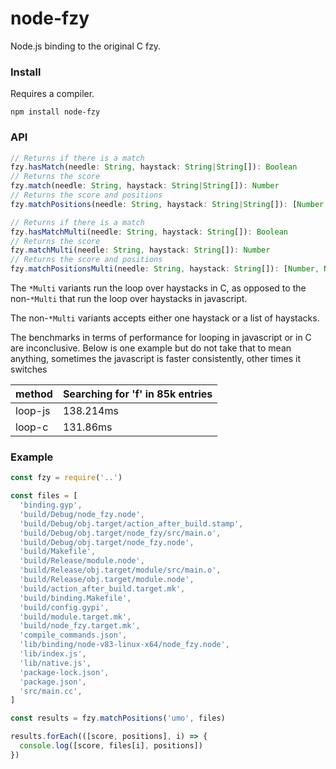 
# node-fzy

Node.js binding to the original C fzy.

### Install

Requires a compiler.

```
npm install node-fzy
```

### API

```typescript
// Returns if there is a match
fzy.hasMatch(needle: String, haystack: String|String[]): Boolean
// Returns the score
fzy.match(needle: String, haystack: String|String[]): Number
// Returns the score and positions
fzy.matchPositions(needle: String, haystack: String|String[]): [Number, Number[]]

// Returns if there is a match
fzy.hasMatchMulti(needle: String, haystack: String[]): Boolean
// Returns the score
fzy.matchMulti(needle: String, haystack: String[]): Number
// Returns the score and positions
fzy.matchPositionsMulti(needle: String, haystack: String[]): [Number, Number[]]
```

The `*Multi` variants run the loop over haystacks in C, as opposed to the non-`*Multi`
that run the loop over haystacks in javascript.

The non-`*Multi` variants accepts either one haystack or a list of haystacks.

The benchmarks in terms of performance for looping in javascript or in C are
inconclusive. Below is one example but do not take that to mean anything, sometimes
the javascript is faster consistently, other times it switches

| method  | Searching for 'f' in 85k entries |
| -----   | -----                            |
| loop-js | 138.214ms                        |
| loop-c  | 131.86ms                         |


### Example

```javascript
const fzy = require('..')

const files = [
  'binding.gyp',
  'build/Debug/node_fzy.node',
  'build/Debug/obj.target/action_after_build.stamp',
  'build/Debug/obj.target/node_fzy/src/main.o',
  'build/Debug/obj.target/node_fzy.node',
  'build/Makefile',
  'build/Release/module.node',
  'build/Release/obj.target/module/src/main.o',
  'build/Release/obj.target/module.node',
  'build/action_after_build.target.mk',
  'build/binding.Makefile',
  'build/config.gypi',
  'build/module.target.mk',
  'build/node_fzy.target.mk',
  'compile_commands.json',
  'lib/binding/node-v83-linux-x64/node_fzy.node',
  'lib/index.js',
  'lib/native.js',
  'package-lock.json',
  'package.json',
  'src/main.cc',
]

const results = fzy.matchPositions('umo', files)

results.forEach(([score, positions], i) => {
  console.log([score, files[i], positions])
})
```
